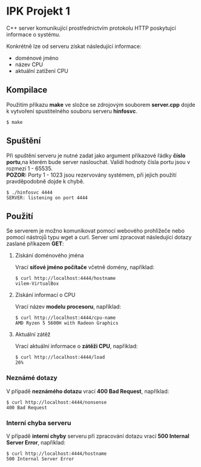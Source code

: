 # IPK Projekt 1

C++ server komunikující prostřednictvím protokolu HTTP poskytujcí informace o systému.

Konkrétně lze od serveru získat následující informace:
 * doménové jméno 
 * název CPU 
 * aktuální zatížení CPU

## Kompilace

Použitím příkazu __make__ ve složce se zdrojovým souborem __server.cpp__ dojde k vytvoření spustitelného souboru serveru __hinfosvc__.

```
$ make
```

## Spuštění

Při spuštění serveru je nutné zadat jako argument příkazové řádky __číslo portu__,na kterém bude server naslouchat. Validí hodnoty čísla portu jsou v rozmezí 1 - 65535.  
__POZOR:__ Porty 1 - 1023 jsou rezervovány systémem, při jejich použití pravděpodobně dojde k chybě.

```
$ ./hinfosvc 4444
SERVER: listening on port 4444
```

## Použití
Se serverem je možno komunikovat pomocí webového prohlížeče nebo pomocí nástrojů typu wget a curl.
Server umí zpracovat následující dotazy zaslané příkazem __GET__:

1. Získání doménového jména

    Vrací __síťové jméno počítače__ včetně domény, například:
    ```
    $ curl http://localhost:4444/hostname
    vilem-VirtualBox
    ```

2. Získání informací o CPU 

    Vrací název __modelu procesoru__, například:
    ```
    $ curl http://localhost:4444/cpu-name
    AMD Ryzen 5 5600H with Radeon Graphics
    ```

3. Aktuální zátěž 

    Vrací aktuální informace o __zátěži CPU__, například:
    ```
    $ curl http://localhost:4444/load
    26%
    ```
 ### Neznámé dotazy
V případě __neznámého dotazu__ vrací __400 Bad Request__, například:
```
$ curl http://localhost:4444/nonsense
400 Bad Request
```
 ### Interní chyba serveru
V případě __interní chyby__ serveru při zpracování dotazu vrací __500 Internal Server Error__, například:
```
$ curl http://localhost:4444/hostname
500 Internal Server Error
```
